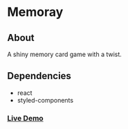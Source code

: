 # Memoray

## About

A shiny memory card game with a twist.  

## Dependencies
-   react
-   styled-components

### [Live Demo](https://memoray-a0wr1vd3t-bkorkmaz29.vercel.app/)

